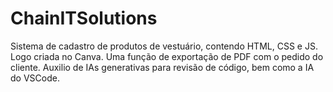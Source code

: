 # ChainITSolutions
Sistema de cadastro de produtos de vestuário, contendo HTML, CSS e JS. Logo criada no Canva. Uma função de exportação de PDF com o pedido do cliente. Auxilio de IAs generativas para revisão de código, bem como a IA do VSCode. 
